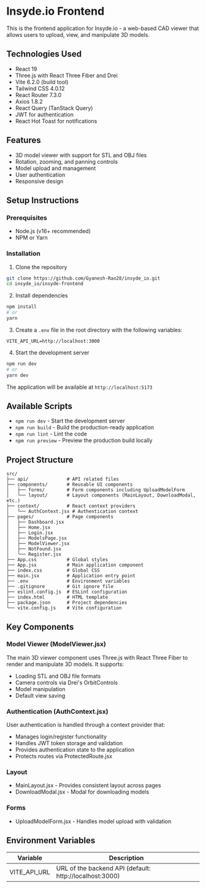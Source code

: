 # Insyde.io Frontend

This is the frontend application for Insyde.io - a web-based CAD viewer that allows users to upload, view, and manipulate 3D models.

## Technologies Used

- React 19
- Three.js with React Three Fiber and Drei
- Vite 6.2.0 (build tool)
- Tailwind CSS 4.0.12
- React Router 7.3.0
- Axios 1.8.2
- React Query (TanStack Query)
- JWT for authentication
- React Hot Toast for notifications

## Features

- 3D model viewer with support for STL and OBJ files
- Rotation, zooming, and panning controls
- Model upload and management
- User authentication
- Responsive design

## Setup Instructions

### Prerequisites

- Node.js (v16+ recommended)
- NPM or Yarn

### Installation

1. Clone the repository
```bash
git clone https://github.com/Gyanesh-Rao28/insyde_io.git
cd insyde_io/insyde-frontend
```

2. Install dependencies
```bash
npm install
# or
yarn
```

3. Create a `.env` file in the root directory with the following variables:
```
VITE_API_URL=http://localhost:3000
```

4. Start the development server
```bash
npm run dev
# or
yarn dev
```

The application will be available at `http://localhost:5173`

## Available Scripts

- `npm run dev` - Start the development server
- `npm run build` - Build the production-ready application
- `npm run lint` - Lint the code
- `npm run preview` - Preview the production build locally

## Project Structure

```
src/
├── api/              # API related files
├── components/       # Reusable UI components
│   ├── forms/        # Form components including UploadModelForm
│   └── layout/       # Layout components (MainLayout, DownloadModal, etc.)
├── context/          # React context providers
│   └── AuthContext.jsx # Authentication context
├── pages/            # Page components
│   ├── Dashboard.jsx
│   ├── Home.jsx
│   ├── Login.jsx
│   ├── ModelsPage.jsx
│   ├── ModelViewer.jsx
│   ├── NotFound.jsx
│   └── Register.jsx
├── App.css           # Global styles
├── App.jsx           # Main application component
├── index.css         # Global CSS
├── main.jsx          # Application entry point
├── .env              # Environment variables
├── .gitignore        # Git ignore file
├── eslint.config.js  # ESLint configuration
├── index.html        # HTML template
├── package.json      # Project dependencies
└── vite.config.js    # Vite configuration
```

## Key Components

### Model Viewer (ModelViewer.jsx)

The main 3D viewer component uses Three.js with React Three Fiber to render and manipulate 3D models. It supports:

- Loading STL and OBJ file formats
- Camera controls via Drei's OrbitControls
- Model manipulation
- Default view saving

### Authentication (AuthContext.jsx)

User authentication is handled through a context provider that:
- Manages login/register functionality
- Handles JWT token storage and validation
- Provides authentication state to the application
- Protects routes via ProtectedRoute.jsx

### Layout

- MainLayout.jsx - Provides consistent layout across pages
- DownloadModal.jsx - Modal for downloading models

### Forms

- UploadModelForm.jsx - Handles model upload with validation

## Environment Variables

| Variable | Description |
|----------|-------------|
| VITE_API_URL | URL of the backend API (default: http://localhost:3000) |
